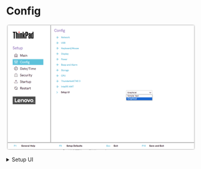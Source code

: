 # Config #
![](./img/tp_config.png)

<details><summary>Setup UI</summary>

Whether to enable `simple text` interface with navigation and actions available only via keyboard, or  `graphical` interface with mouse for navigation and actions.

!> This setting is no longer offered starting with 2023 products.

1.	Simple Text
2.	**Graphical** - Default.

| WMI Setting name | Values | Locked by SVP | AMD/Intel |
|:---|:---|:---|:---|
| SetupUI | SimpleText, Graphical | No | Both |

</details>
